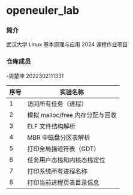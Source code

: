 # openeuler_lab
### 简介
武汉大学 Linux 基本原理与应用 2024
课程作业项目

### 仓库成员
-周楚坤 2022302111331

|序号 | 实验名称 |
|---|---|
| 1 | 访问所有任务（进程）|
| 2 |模拟 malloc/free 内存分配与回收 |
|3 |ELF 文件结构解析 |
|4 |MBR 中磁盘分区表解析 |
|5 |打印全局描述符表（GDT）|
| 6 | 任务用户态栈和内核态栈定位 |
| 7 | 打印系统所有进程名称 |
| 8 | 打印当前进程页表目录信息 |
